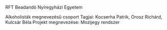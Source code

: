 RFT Beadandó Nyíregyházi Egyetem

Alkoholisták megnevezésű csoport
Tagjai: Kocserha Patrik, Orosz Richárd, Kulcsár Béla
Projekt megnevezése: Mozijegy rendszer
